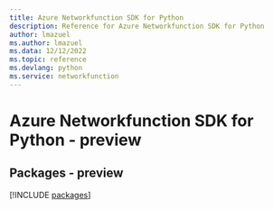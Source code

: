 ```yaml
---
title: Azure Networkfunction SDK for Python
description: Reference for Azure Networkfunction SDK for Python
author: lmazuel
ms.author: lmazuel
ms.data: 12/12/2022
ms.topic: reference
ms.devlang: python
ms.service: networkfunction
---
```

# Azure Networkfunction SDK for Python - preview
## Packages - preview
[!INCLUDE [packages](networkfunction-index.md)]